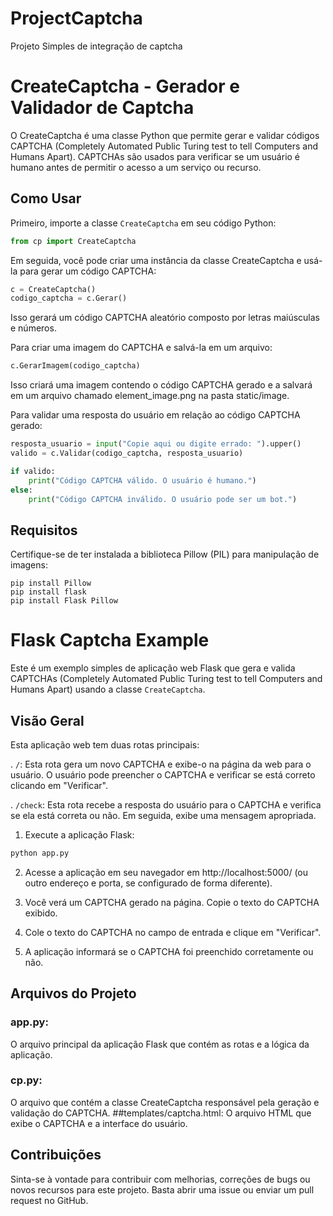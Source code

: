 # ProjectCaptcha
Projeto Simples de integração de captcha

# CreateCaptcha - Gerador e Validador de Captcha

O CreateCaptcha é uma classe Python que permite gerar e validar códigos CAPTCHA (Completely Automated Public Turing test to tell Computers and Humans Apart). CAPTCHAs são usados para verificar se um usuário é humano antes de permitir o acesso a um serviço ou recurso.

## Como Usar

Primeiro, importe a classe `CreateCaptcha` em seu código Python:

```python
from cp import CreateCaptcha
```
Em seguida, você pode criar uma instância da classe CreateCaptcha e usá-la para gerar um código CAPTCHA:

```python
c = CreateCaptcha()
codigo_captcha = c.Gerar()
```

Isso gerará um código CAPTCHA aleatório composto por letras maiúsculas e números.

Para criar uma imagem do CAPTCHA e salvá-la em um arquivo:

```python
c.GerarImagem(codigo_captcha)
```

Isso criará uma imagem contendo o código CAPTCHA gerado e a salvará em um arquivo chamado element_image.png na pasta static/image.

Para validar uma resposta do usuário em relação ao código CAPTCHA gerado:

```python
resposta_usuario = input("Copie aqui ou digite errado: ").upper()
valido = c.Validar(codigo_captcha, resposta_usuario)

if valido:
    print("Código CAPTCHA válido. O usuário é humano.")
else:
    print("Código CAPTCHA inválido. O usuário pode ser um bot.")
```

## Requisitos
Certifique-se de ter instalada a biblioteca Pillow (PIL) para manipulação de imagens:

```Terminal
pip install Pillow
pip install flask
pip install Flask Pillow
```

# Flask Captcha Example

Este é um exemplo simples de aplicação web Flask que gera e valida CAPTCHAs (Completely Automated Public Turing test to tell Computers and Humans Apart) usando a classe `CreateCaptcha`.

## Visão Geral

Esta aplicação web tem duas rotas principais:

. `/`: Esta rota gera um novo CAPTCHA e exibe-o na página da web para o usuário. O usuário pode preencher o CAPTCHA e verificar se está correto clicando em "Verificar".

. `/check`: Esta rota recebe a resposta do usuário para o CAPTCHA e verifica se ela está correta ou não. Em seguida, exibe uma mensagem apropriada.

1. Execute a aplicação Flask:
``` python
python app.py
```

2. Acesse a aplicação em seu navegador em http://localhost:5000/ (ou outro endereço e porta, se configurado de forma diferente).

3. Você verá um CAPTCHA gerado na página. Copie o texto do CAPTCHA exibido.

4. Cole o texto do CAPTCHA no campo de entrada e clique em "Verificar".

5. A aplicação informará se o CAPTCHA foi preenchido corretamente ou não.

## Arquivos do Projeto
### app.py: 
O arquivo principal da aplicação Flask que contém as rotas e a lógica da aplicação.<br>
### cp.py: 
O arquivo que contém a classe CreateCaptcha responsável pela geração e validação do CAPTCHA.
##templates/captcha.html: 
O arquivo HTML que exibe o CAPTCHA e a interface do usuário.

## Contribuições
Sinta-se à vontade para contribuir com melhorias, correções de bugs ou novos recursos para este projeto. Basta abrir uma issue ou enviar um pull request no GitHub.


